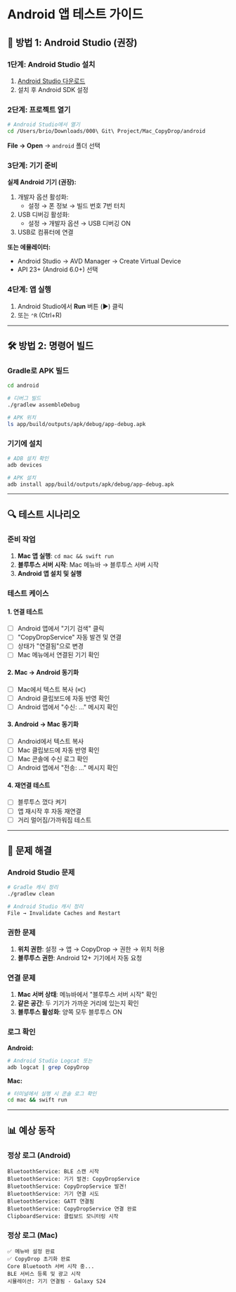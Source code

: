 # Android 앱 테스트 가이드

## 🚀 방법 1: Android Studio (권장)

### 1단계: Android Studio 설치
1. [Android Studio 다운로드](https://developer.android.com/studio)
2. 설치 후 Android SDK 설정

### 2단계: 프로젝트 열기
```bash
# Android Studio에서 열기
cd /Users/brio/Downloads/000\ Git\ Project/Mac_CopyDrop/android
```
**File → Open** → `android` 폴더 선택

### 3단계: 기기 준비
**실제 Android 기기 (권장):**
1. 개발자 옵션 활성화:
   - 설정 → 폰 정보 → 빌드 번호 7번 터치
2. USB 디버깅 활성화:
   - 설정 → 개발자 옵션 → USB 디버깅 ON
3. USB로 컴퓨터에 연결

**또는 에뮬레이터:**
- Android Studio → AVD Manager → Create Virtual Device
- API 23+ (Android 6.0+) 선택

### 4단계: 앱 실행
1. Android Studio에서 **Run** 버튼 (▶️) 클릭
2. 또는 `⌃R` (Ctrl+R)

---

## 🛠️ 방법 2: 명령어 빌드

### Gradle로 APK 빌드
```bash
cd android

# 디버그 빌드
./gradlew assembleDebug

# APK 위치
ls app/build/outputs/apk/debug/app-debug.apk
```

### 기기에 설치
```bash
# ADB 설치 확인
adb devices

# APK 설치
adb install app/build/outputs/apk/debug/app-debug.apk
```

---

## 🔍 테스트 시나리오

### 준비 작업
1. **Mac 앱 실행**: `cd mac && swift run`
2. **블루투스 서버 시작**: Mac 메뉴바 → 블루투스 서버 시작
3. **Android 앱 설치 및 실행**

### 테스트 케이스

#### 1. 연결 테스트
- [ ] Android 앱에서 "기기 검색" 클릭
- [ ] "CopyDropService" 자동 발견 및 연결
- [ ] 상태가 "연결됨"으로 변경
- [ ] Mac 메뉴에서 연결된 기기 확인

#### 2. Mac → Android 동기화
- [ ] Mac에서 텍스트 복사 (`⌘C`)
- [ ] Android 클립보드에 자동 반영 확인
- [ ] Android 앱에서 "수신: ..." 메시지 확인

#### 3. Android → Mac 동기화  
- [ ] Android에서 텍스트 복사
- [ ] Mac 클립보드에 자동 반영 확인
- [ ] Mac 콘솔에 수신 로그 확인
- [ ] Android 앱에서 "전송: ..." 메시지 확인

#### 4. 재연결 테스트
- [ ] 블루투스 껐다 켜기
- [ ] 앱 재시작 후 자동 재연결
- [ ] 거리 멀어짐/가까워짐 테스트

---

## 🐛 문제 해결

### Android Studio 문제
```bash
# Gradle 캐시 정리
./gradlew clean

# Android Studio 캐시 정리
File → Invalidate Caches and Restart
```

### 권한 문제
1. **위치 권한**: 설정 → 앱 → CopyDrop → 권한 → 위치 허용
2. **블루투스 권한**: Android 12+ 기기에서 자동 요청

### 연결 문제
1. **Mac 서버 상태**: 메뉴바에서 "블루투스 서버 시작" 확인
2. **같은 공간**: 두 기기가 가까운 거리에 있는지 확인
3. **블루투스 활성화**: 양쪽 모두 블루투스 ON

### 로그 확인
**Android:**
```bash
# Android Studio Logcat 또는
adb logcat | grep CopyDrop
```

**Mac:**
```bash
# 터미널에서 실행 시 콘솔 로그 확인
cd mac && swift run
```

---

## 📊 예상 동작

### 정상 로그 (Android)
```
BluetoothService: BLE 스캔 시작
BluetoothService: 기기 발견: CopyDropService
BluetoothService: CopyDropService 발견!
BluetoothService: 기기 연결 시도
BluetoothService: GATT 연결됨
BluetoothService: CopyDropService 연결 완료
ClipboardService: 클립보드 모니터링 시작
```

### 정상 로그 (Mac)
```
✅ 메뉴바 설정 완료
✅ CopyDrop 초기화 완료
Core Bluetooth 서버 시작 중...
BLE 서비스 등록 및 광고 시작
시뮬레이션: 기기 연결됨 - Galaxy S24
```
